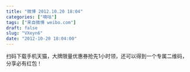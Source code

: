 ```yaml
---
title: "微博 2012.10.20 18:04"
categories: ["嘀咕"]
tags: ["来自微博 weibo.com"]
draft: false
slug: "VXeyn6"
date: "2012-10-20 18:04:00"
---
```


<p>扫码下载手机天猫，大牌限量优惠券抢先1小时领，还可以得到一个专属二维码，分享必有红包！ ​​​​</p>
